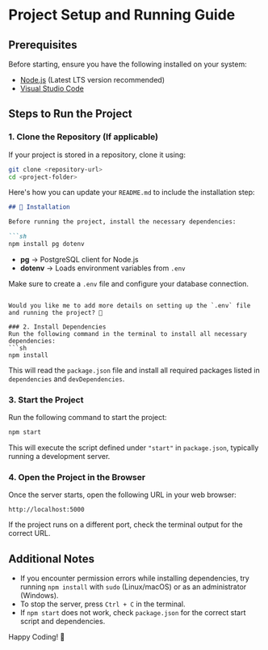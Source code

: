 # Project Setup and Running Guide

## Prerequisites
Before starting, ensure you have the following installed on your system:
- [Node.js](https://nodejs.org/) (Latest LTS version recommended)
- [Visual Studio Code](https://code.visualstudio.com/)

## Steps to Run the Project

### 1. Clone the Repository (If applicable)
If your project is stored in a repository, clone it using:
```sh
git clone <repository-url>
cd <project-folder>
```

Here's how you can update your `README.md` to include the installation step:  

```md
## 📌 Installation

Before running the project, install the necessary dependencies:

```sh
npm install pg dotenv
```

- **pg** → PostgreSQL client for Node.js  
- **dotenv** → Loads environment variables from `.env`  

Make sure to create a `.env` file and configure your database connection.  
```

Would you like me to add more details on setting up the `.env` file and running the project? 🚀

### 2. Install Dependencies
Run the following command in the terminal to install all necessary dependencies:
```sh
npm install
```
This will read the `package.json` file and install all required packages listed in `dependencies` and `devDependencies`.

### 3. Start the Project
Run the following command to start the project:
```sh
npm start
```
This will execute the script defined under `"start"` in `package.json`, typically running a development server.



### 4. Open the Project in the Browser
Once the server starts, open the following URL in your web browser:
```
http://localhost:5000
```
If the project runs on a different port, check the terminal output for the correct URL.

## Additional Notes
- If you encounter permission errors while installing dependencies, try running `npm install` with `sudo` (Linux/macOS) or as an administrator (Windows).
- To stop the server, press `Ctrl + C` in the terminal.
- If `npm start` does not work, check `package.json` for the correct start script and dependencies.

Happy Coding! 🚀

